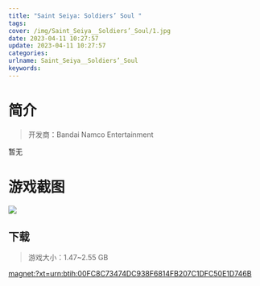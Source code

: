 ```yaml
---
title: "Saint Seiya: Soldiers’ Soul "
tags: 
cover: /img/Saint_Seiya__Soldiers’_Soul/1.jpg
date: 2023-04-11 10:27:57
update: 2023-04-11 10:27:57
categories: 
urlname: Saint_Seiya__Soldiers’_Soul
keywords: 
---
```

# 简介

> 开发商：Bandai Namco Entertainment

暂无

# 游戏截图

![](/img/Saint_Seiya__Soldiers’_Soul/2.jpg)


## 下载

> 游戏大小：1.47~2.55 GB

[magnet:?xt=urn:btih:00FC8C73474DC938F6814FB207C1DFC50E1D746B](magnet:?xt=urn:btih:00FC8C73474DC938F6814FB207C1DFC50E1D746B)
